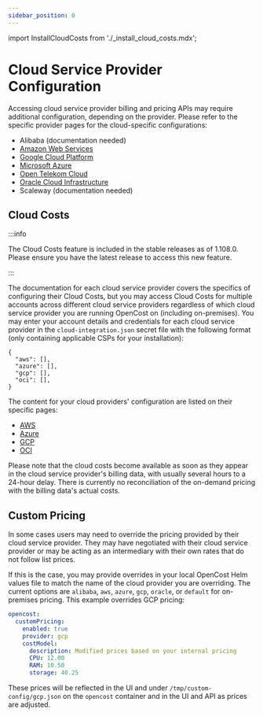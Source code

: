 ```yaml
---
sidebar_position: 0
---
```

import InstallCloudCosts from './_install_cloud_costs.mdx';

# Cloud Service Provider Configuration

Accessing cloud service provider billing and pricing APIs may require additional configuration, depending on the provider. Please refer to the specific provider pages for the cloud-specific configurations:

* Alibaba \(documentation needed\)
* [Amazon Web Services](aws)
* [Google Cloud Platform](gcp)
* [Microsoft Azure](azure)
* [Open Telekom Cloud](otc)
* [Oracle Cloud Infrastructure](oracle)
* Scaleway \(documentation needed\)

## Cloud Costs

:::info

The Cloud Costs feature is included in the stable releases as of 1.108.0. Please ensure you have the latest release to access this new feature.

:::

The documentation for each cloud service provider covers the specifics of configuring their Cloud Costs, but you may access Cloud Costs for multiple accounts across different cloud service providers regardless of which cloud service provider you are running OpenCost on (including on-premises). You may enter your account details and credentials for each cloud service provider in the `cloud-integration.json` secret file with the following format (only containing applicable CSPs for your installation):
```
{
  "aws": [],
  "azure": [],
  "gcp": [],
  "oci": [],
}
```

The content for your cloud providers' configuration are listed on their specific pages:

* [AWS](aws#aws-cloud-costs)
* [Azure](azure#azure-cloud-costs)
* [GCP](gcp#gcp-cloud-costs)
* [OCI](oracle#oci-cloud-costs)

<InstallCloudCosts/>

Please note that the cloud costs become available as soon as they appear in the cloud service provider's billing data, with usually several hours to a 24-hour delay. There is currently no reconciliation of the on-demand pricing with the billing data's actual costs.

## Custom Pricing

In some cases users may need to override the pricing provided by their cloud service provider. They may have negotiated with their cloud service provider or may be acting as an intermediary with their own rates that do not follow list prices.

If this is the case, you may provide overrides in your local OpenCost Helm values file to match the name of the cloud provider you are overriding. The current options are `alibaba`, `aws`, `azure`, `gcp`, `oracle`, or `default` for on-premises pricing. This example overrides GCP pricing:

```yaml
opencost:
  customPricing:
    enabled: true
    provider: gcp
    costModel:
      description: Modified prices based on your internal pricing
      CPU: 12.00
      RAM: 10.50
      storage: 40.25
```

These prices will be reflected in the UI and under `/tmp/custom-config/gcp.json` on the `opencost` container and in the UI and API as prices are adjusted.
